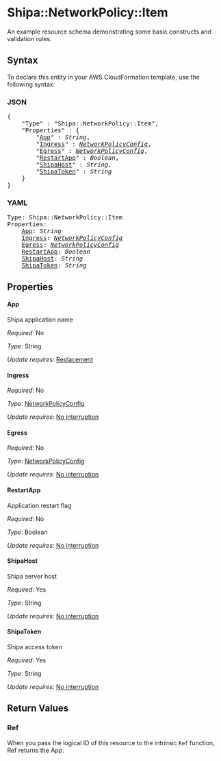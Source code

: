 # Shipa::NetworkPolicy::Item

An example resource schema demonstrating some basic constructs and validation rules.

## Syntax

To declare this entity in your AWS CloudFormation template, use the following syntax:

### JSON

<pre>
{
    "Type" : "Shipa::NetworkPolicy::Item",
    "Properties" : {
        "<a href="#app" title="App">App</a>" : <i>String</i>,
        "<a href="#ingress" title="Ingress">Ingress</a>" : <i><a href="networkpolicyconfig.md">NetworkPolicyConfig</a></i>,
        "<a href="#egress" title="Egress">Egress</a>" : <i><a href="networkpolicyconfig.md">NetworkPolicyConfig</a></i>,
        "<a href="#restartapp" title="RestartApp">RestartApp</a>" : <i>Boolean</i>,
        "<a href="#shipahost" title="ShipaHost">ShipaHost</a>" : <i>String</i>,
        "<a href="#shipatoken" title="ShipaToken">ShipaToken</a>" : <i>String</i>
    }
}
</pre>

### YAML

<pre>
Type: Shipa::NetworkPolicy::Item
Properties:
    <a href="#app" title="App">App</a>: <i>String</i>
    <a href="#ingress" title="Ingress">Ingress</a>: <i><a href="networkpolicyconfig.md">NetworkPolicyConfig</a></i>
    <a href="#egress" title="Egress">Egress</a>: <i><a href="networkpolicyconfig.md">NetworkPolicyConfig</a></i>
    <a href="#restartapp" title="RestartApp">RestartApp</a>: <i>Boolean</i>
    <a href="#shipahost" title="ShipaHost">ShipaHost</a>: <i>String</i>
    <a href="#shipatoken" title="ShipaToken">ShipaToken</a>: <i>String</i>
</pre>

## Properties

#### App

Shipa application name

_Required_: No

_Type_: String

_Update requires_: [Replacement](https://docs.aws.amazon.com/AWSCloudFormation/latest/UserGuide/using-cfn-updating-stacks-update-behaviors.html#update-replacement)

#### Ingress

_Required_: No

_Type_: <a href="networkpolicyconfig.md">NetworkPolicyConfig</a>

_Update requires_: [No interruption](https://docs.aws.amazon.com/AWSCloudFormation/latest/UserGuide/using-cfn-updating-stacks-update-behaviors.html#update-no-interrupt)

#### Egress

_Required_: No

_Type_: <a href="networkpolicyconfig.md">NetworkPolicyConfig</a>

_Update requires_: [No interruption](https://docs.aws.amazon.com/AWSCloudFormation/latest/UserGuide/using-cfn-updating-stacks-update-behaviors.html#update-no-interrupt)

#### RestartApp

Application restart flag

_Required_: No

_Type_: Boolean

_Update requires_: [No interruption](https://docs.aws.amazon.com/AWSCloudFormation/latest/UserGuide/using-cfn-updating-stacks-update-behaviors.html#update-no-interrupt)

#### ShipaHost

Shipa server host

_Required_: Yes

_Type_: String

_Update requires_: [No interruption](https://docs.aws.amazon.com/AWSCloudFormation/latest/UserGuide/using-cfn-updating-stacks-update-behaviors.html#update-no-interrupt)

#### ShipaToken

Shipa access token

_Required_: Yes

_Type_: String

_Update requires_: [No interruption](https://docs.aws.amazon.com/AWSCloudFormation/latest/UserGuide/using-cfn-updating-stacks-update-behaviors.html#update-no-interrupt)

## Return Values

### Ref

When you pass the logical ID of this resource to the intrinsic `Ref` function, Ref returns the App.
